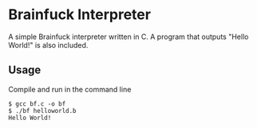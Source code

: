 # Brainfuck Interpreter

A simple Brainfuck interpreter written in C. A program that outputs "Hello World!" is also included.

## Usage
Compile and run in the command line
```
$ gcc bf.c -o bf
$ ./bf helloworld.b
Hello World!
```
